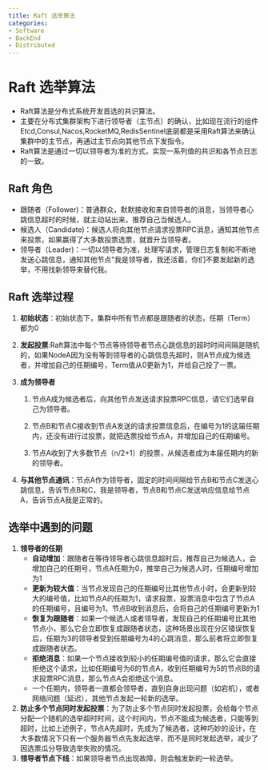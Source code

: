 ```yaml
---
title: Raft 选举算法
categories:
- Software
- BackEnd
- Distributed
---
```

# Raft 选举算法

- Raft算法是分布式系统开发首选的共识算法。
- 主要在分布式集群架构下进行领导者（主节点）的确认，比如现在流行的组件Etcd,Consul,Nacos,RocketMQ,RedisSentinel底层都是采用Raft算法来确认集群中的主节点，再通过主节点向其他节点下发指令。
- Raft算法是通过一切以领导者为准的方式，实现一系列值的共识和各节点日志的一致。

## Raft 角色

- 跟随者（Follower)：普通群众，默默接收和来自领导者的消息，当领导者心跳信息超时的时候，就主动站出来，推荐自己当候选人。
- 候选人（Candidate)：候选人将向其他节点请求投票RPC消息，通知其他节点来投票，如果赢得了大多数投票选票，就晋升当领导者。
- 领导者（Leader)：一切以领导者为准，处理写请求，管理日志复制和不断地发送心跳信息，通知其他节点"我是领导者，我还活着，你们不要发起新的选举，不用找新领导来替代我。

## Raft 选举过程

1. **初始状态**：初始状态下，集群中所有节点都是跟随者的状态，任期（Term）都为0

2. **发起投票**:Raft算法中每个节点等待领导者节点心跳信息的超时时间间隔是随机的，如果NodeA因为没有等到领导者的心跳信息先超时，则A节点成为候选者，并增加自己的任期编号，Term值从0更新为1，并给自己投了一票。

3. **成为领导者**

    1. 节点A成为候选者后，向其他节点发送请求投票RPC信息，请它们选举自己为领导者。

    2.  节点B和节点C接收到节点A发送的请求投票信息后，在编号为1的这届任期内，还没有进行过投票，就把选票投给节点A，并增加自己的任期编号。
    3.  节点A收到了大多数节点（n/2+1）的投票，从候选者成为本届任期内的新的领导者。

4. **与其他节点通讯**：节点A作为领导者，固定的时间间隔给节点B和节点C发送心跳信息，告诉节点B和C，我是领导者，节点B和节点C发送响应信息给节点A，告诉节点A我是正常的。

## 选举中遇到的问题

1. **领导者的任期**
    - **自动增加**：跟随者在等待领导者心跳信息超时后，推荐自己为候选人，会增加自己的任期号，节点A任期为0，推举自己为候选人时，任期编号增加为1
    - **更新为较大值**：当节点发现自己的任期编号比其他节点小时，会更新到较大的编号值，比如节点A的任期为1，请求投票，投票消息中包含了节点A的任期编号，且编号为1，节点B收到消息后，会将自己的任期编号更新为1
    - **恢复为跟随者**：如果一个候选人或者领导者，发现自己的任期编号比其他节点小，那么它会立即恢复成跟随者状态，这种场景出现在分区错误恢复后，任期为3的领导者受到任期编号为4的心跳消息，那么前者将立即恢复成跟随者状态。
    - **拒绝消息**：如果一个节点接收到较小的任期编号值的请求，那么它会直接拒绝这个请求，比如任期编号为6的节点A，收到任期编号为5的节点B的请求投票RPC消息，那么节点A会拒绝这个消息。
    - 一个任期内，领导者一直都会领导者，直到自身出现问题（如宕机），或者网络问题（延迟），其他节点发起一轮新的选举。
2. **防止多个节点同时发起投票**：为了防止多个节点同时发起投票，会给每个节点分配一个随机的选举超时时间，这个时间内，节点不能成为候选者，只能等到超时，比如上述例子，节点A先超时，先成为了候选者，这种巧妙的设计，在大多数情况下只有一个服务器节点先发起选举，而不是同时发起选举，减少了因选票瓜分导致选举失败的情况。
3. **领导者节点下线**：如果领导者节点出现故障，则会触发新的一轮选举。